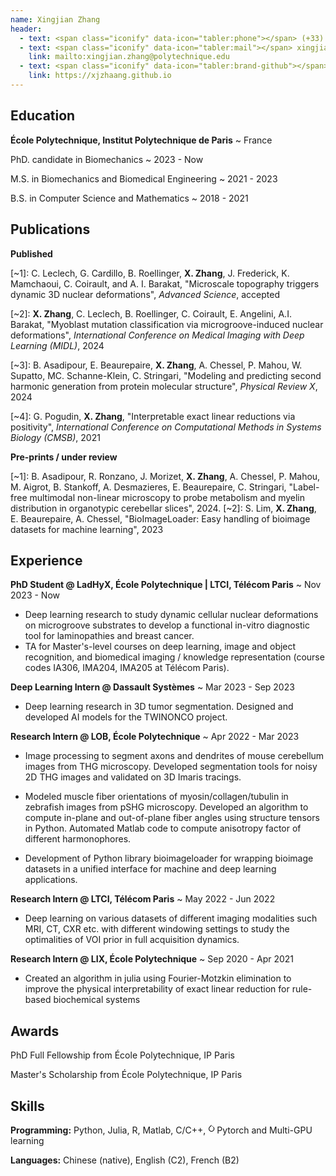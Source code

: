 ```yaml
---
name: Xingjian Zhang
header:
  - text: <span class="iconify" data-icon="tabler:phone"></span> (+33) 663899163
  - text: <span class="iconify" data-icon="tabler:mail"></span> xingjian.zhang@polytechnique.edu
    link: mailto:xingjian.zhang@polytechnique.edu
  - text: <span class="iconify" data-icon="tabler:brand-github"></span> @xjzhaang
    link: https://xjzhaang.github.io
---
```


## Education

**École Polytechnique, Institut Polytechnique de Paris**
  ~ France

PhD. candidate in Biomechanics
  ~ 2023 - Now

M.S. in Biomechanics and Biomedical Engineering
  ~ 2021 - 2023

B.S. in Computer Science and Mathematics
  ~ 2018 - 2021


## Publications

**Published**

[~1]:  C. Leclech, G. Cardillo, B. Roellinger, **X. Zhang**,  J. Frederick, K. Mamchaoui, C. Coirault, and A. I. Barakat, "Microscale topography triggers dynamic 3D nuclear deformations", *Advanced Science*, accepted

[~2]: **X. Zhang**, C. Leclech, B. Roellinger, C. Coirault, E. Angelini, A.I. Barakat, "Myoblast mutation classification via microgroove-induced nuclear deformations", *International Conference on Medical Imaging with Deep Learning (MIDL)*, 2024 

[~3]: B. Asadipour,  E. Beaurepaire, **X. Zhang**, A. Chessel, P. Mahou, W. Supatto, MC. Schanne-Klein, C. Stringari, "Modeling and predicting second harmonic generation from protein molecular structure", *Physical Review X*, 2024 

[~4]: G. Pogudin, **X. Zhang**, "Interpretable exact linear reductions via positivity", 
*International Conference on Computational Methods in Systems Biology (CMSB)*, 2021

    

**Pre-prints / under review**

[~1]: B. Asadipour, R. Ronzano, J. Morizet, **X. Zhang**, A. Chessel, P. Mahou, M. Aigrot, B. Stankoff, A. Desmazieres, E. Beaurepaire, C. Stringari, "Label-free multimodal non-linear microscopy to probe metabolism and myelin distribution in organotypic cerebellar slices", 2024. 
[~2]: S. Lim, **X. Zhang**, E. Beaurepaire, A. Chessel, "BioImageLoader: Easy handling of bioimage datasets for machine learning", 2023
    

## Experience

**PhD Student @ LadHyX, École Polytechnique | LTCI, Télécom Paris**
~ Nov 2023 - Now
- Deep learning research to study dynamic cellular nuclear deformations on microgroove substrates to develop a functional in-vitro
diagnostic tool for laminopathies and breast cancer.
- TA for Master's-level courses on deep learning, image and object recognition, and biomedical imaging / knowledge representation (course codes IA306, IMA204, IMA205 at Télécom Paris).


**Deep Learning Intern @ Dassault Systèmes**
  ~ Mar 2023 - Sep 2023

- Deep learning research in 3D tumor segmentation. Designed and developed AI models for the
TWINONCO project.

**Research Intern @ LOB, École Polytechnique**
~ Apr 2022 - Mar 2023
- Image processing to segment axons and dendrites of mouse cerebellum images from THG microscopy.
Developed segmentation tools for noisy 2D THG images and validated on 3D Imaris tracings.

- Modeled muscle fiber orientations of myosin/collagen/tubulin in zebrafish images from pSHG microscopy.
Developed an algorithm to compute in-plane and out-of-plane fiber angles using structure tensors in Python.
Automated Matlab code to compute anisotropy factor of different harmonophores.

- Development of Python library bioimageloader for wrapping bioimage datasets in a unified interface for
machine and deep learning applications.

**Research Intern @ LTCI, Télécom Paris**
~ May 2022 - Jun 2022
- Deep learning on various datasets of different imaging modalities such MRI, CT, CXR etc. with different
windowing settings to study the optimalities of VOI prior in full acquisition dynamics.

**Research Intern @ LIX, École Polytechnique**
~ Sep 2020 - Apr 2021
- Created an algorithm in julia using Fourier-Motzkin elimination to improve the physical interpretability of exact
linear reduction for rule-based biochemical systems

## Awards 

PhD Full Fellowship from École Polytechnique, IP Paris

Master's Scholarship from École Polytechnique, IP Paris


## Skills

**Programming:** <span class="iconify" data-icon="vscode-icons:file-type-python"></span> Python, <span class="iconify" data-icon="vscode-icons:file-type-julia"></span> Julia, <span class="iconify" data-icon="vscode-icons:file-type-r"></span> R, <span class="iconify" data-icon="vscode-icons:file-type-matlab"></span> Matlab, <span class="iconify" data-icon="vscode-icons:file-type-cpp"></span> C/C++, <svg xmlns="http://www.w3.org/2000/svg" width="1em" height="1em" viewBox="0 0 30 30" style="display: inline"><path fill="currentColor" d="M12.005 0L4.952 7.053a9.865 9.865 0 0 0 0 14.022a9.866 9.866 0 0 0 14.022 0c3.984-3.9 3.986-10.205.085-14.023l-1.744 1.743c2.904 2.905 2.904 7.634 0 10.538s-7.634 2.904-10.538 0s-2.904-7.634 0-10.538l4.647-4.646l.582-.665zm3.568 3.899a1.327 1.327 0 0 0-1.327 1.327a1.327 1.327 0 0 0 1.327 1.328A1.327 1.327 0 0 0 16.9 5.226A1.327 1.327 0 0 0 15.573 3.9z"/></svg>Pytorch and Multi-GPU learning

**Languages:** Chinese (native), English (C2), French (B2)
